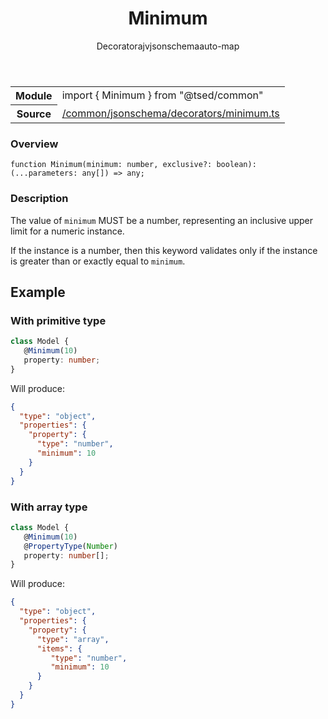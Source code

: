 
<header class="symbol-info-header"><h1 id="minimum">Minimum</h1><label class="symbol-info-type-label decorator">Decorator</label><label class="api-type-label ajv" title="ajv">ajv</label><label class="api-type-label jsonschema" title="jsonschema">jsonschema</label><label class="api-type-label auto-map" title="The data will be stored on the right place according to the type and collectionType (primitive or collection).">auto-map</label></header>
<!-- summary -->
<section class="symbol-info"><table class="is-full-width"><tbody><tr><th>Module</th><td><div class="lang-typescript"><span class="token keyword">import</span> { Minimum }&nbsp;<span class="token keyword">from</span>&nbsp;<span class="token string">"@tsed/common"</span></div></td></tr><tr><th>Source</th><td><a href="https://github.com/Romakita/ts-express-decorators/blob/v4.16.0/src//common/jsonschema/decorators/minimum.ts#L0-L0">/common/jsonschema/decorators/minimum.ts</a></td></tr></tbody></table></section>
<!-- overview -->


### Overview


<pre><code class="typescript-lang ">function <span class="token function">Minimum</span><span class="token punctuation">(</span>minimum<span class="token punctuation">:</span> <span class="token keyword">number</span><span class="token punctuation">,</span> exclusive?<span class="token punctuation">:</span> <span class="token keyword">boolean</span><span class="token punctuation">)</span><span class="token punctuation">:</span> <span class="token punctuation">(</span>...parameters<span class="token punctuation">:</span> <span class="token keyword">any</span><span class="token punctuation">[</span><span class="token punctuation">]</span><span class="token punctuation">)</span> => <span class="token keyword">any</span><span class="token punctuation">;</span></code></pre>


<!-- Parameters -->

<!-- Description -->


### Description

The value of `minimum` MUST be a number, representing an inclusive upper limit for a numeric instance.

If the instance is a number, then this keyword validates only if the instance is greater than or exactly equal to `minimum`.

## Example
### With primitive type

```typescript
class Model {
   @Minimum(10)
   property: number;
}
```

Will produce:

```json
{
  "type": "object",
  "properties": {
    "property": {
      "type": "number",
      "minimum": 10
    }
  }
}
```

### With array type

```typescript
class Model {
   @Minimum(10)
   @PropertyType(Number)
   property: number[];
}
```

Will produce:

```json
{
  "type": "object",
  "properties": {
    "property": {
      "type": "array",
      "items": {
         "type": "number",
         "minimum": 10
      }
    }
  }
}
```

<!-- Members -->

